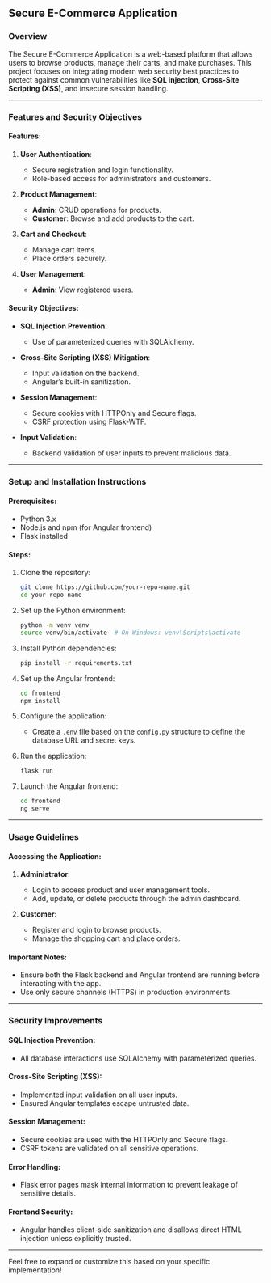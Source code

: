 

## **Secure E-Commerce Application**  
### **Overview**  
The Secure E-Commerce Application is a web-based platform that allows users to browse products, manage their carts, and make purchases. This project focuses on integrating modern web security best practices to protect against common vulnerabilities like **SQL injection**, **Cross-Site Scripting (XSS)**, and insecure session handling.  

---

### **Features and Security Objectives**  

#### **Features**:  
1. **User Authentication**:  
   - Secure registration and login functionality.  
   - Role-based access for administrators and customers.  

2. **Product Management**:  
   - **Admin**: CRUD operations for products.  
   - **Customer**: Browse and add products to the cart.  

3. **Cart and Checkout**:  
   - Manage cart items.  
   - Place orders securely.  

4. **User Management**:  
   - **Admin**: View registered users.  

#### **Security Objectives**:  
- **SQL Injection Prevention**:  
   - Use of parameterized queries with SQLAlchemy.  

- **Cross-Site Scripting (XSS) Mitigation**:  
   - Input validation on the backend.  
   - Angular’s built-in sanitization.  

- **Session Management**:  
   - Secure cookies with HTTPOnly and Secure flags.  
   - CSRF protection using Flask-WTF.  

- **Input Validation**:  
   - Backend validation of user inputs to prevent malicious data.  

---

### **Setup and Installation Instructions**  

#### **Prerequisites**:  
- Python 3.x  
- Node.js and npm (for Angular frontend)  
- Flask installed  

#### **Steps**:  
1. Clone the repository:  
   ```bash  
   git clone https://github.com/your-repo-name.git  
   cd your-repo-name  
   ```  

2. Set up the Python environment:  
   ```bash  
   python -m venv venv  
   source venv/bin/activate  # On Windows: venv\Scripts\activate  
   ```  

3. Install Python dependencies:  
   ```bash  
   pip install -r requirements.txt  
   ```  

4. Set up the Angular frontend:  
   ```bash  
   cd frontend  
   npm install  
   ```  

5. Configure the application:  
   - Create a `.env` file based on the `config.py` structure to define the database URL and secret keys.  

6. Run the application:  
   ```bash  
   flask run  
   ```  

7. Launch the Angular frontend:  
   ```bash  
   cd frontend  
   ng serve  
   ```  

---

### **Usage Guidelines**  

#### **Accessing the Application**:  
1. **Administrator**:  
   - Login to access product and user management tools.  
   - Add, update, or delete products through the admin dashboard.  

2. **Customer**:  
   - Register and login to browse products.  
   - Manage the shopping cart and place orders.  

#### **Important Notes**:  
- Ensure both the Flask backend and Angular frontend are running before interacting with the app.  
- Use only secure channels (HTTPS) in production environments.  

---

### **Security Improvements**  

#### **SQL Injection Prevention**:  
- All database interactions use SQLAlchemy with parameterized queries.  

#### **Cross-Site Scripting (XSS)**:  
- Implemented input validation on all user inputs.  
- Ensured Angular templates escape untrusted data.  

#### **Session Management**:  
- Secure cookies are used with the HTTPOnly and Secure flags.  
- CSRF tokens are validated on all sensitive operations.  

#### **Error Handling**:  
- Flask error pages mask internal information to prevent leakage of sensitive details.  

#### **Frontend Security**:  
- Angular handles client-side sanitization and disallows direct HTML injection unless explicitly trusted.  

---

Feel free to expand or customize this based on your specific implementation!
